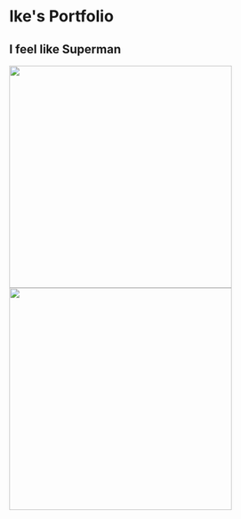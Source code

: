 # Ike's Portfolio

## I feel like Superman

<img src= "IMG_9727.HEIC" width='400'/>

<img src= "https://img1.hotstarext.com/image/upload/f_auto/sources/r1/cms/prod/6481/1734084496481-i" width='400'/>

